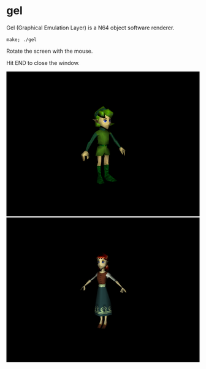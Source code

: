 # gel

Gel (Graphical Emulation Layer) is a N64 object software renderer.

    make; ./gel

Rotate the screen with the mouse.

Hit END to close the window.

![screenshot](scrots/2018-01-12-170516_800x600_scrot.png)
![screenshot](scrots/2018-01-12-170546_800x600_scrot.png)
